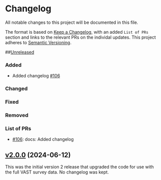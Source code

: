 # Changelog

All notable changes to this project will be documented in this file.

The format is based on [Keep a Changelog](https://keepachangelog.com/en/1.0.0/), with an added `List of PRs` section and links to the relevant PRs on the individal updates. This project adheres to [Semantic Versioning](https://semver.org/spec/v2.0.0.html).

##[Unreleased](https://github.com/askap-vast/vast-post-processing/compare/v2.0.0...HEAD)

### Added

- Added changelog [#106](https://github.com/askap-vast/vast-post-processing/pull/106)

### Changed

### Fixed

### Removed

### List of PRs

- [#106](https://github.com/askap-vast/vast-post-processing/pull/106): docs: Added changelog

## [v2.0.0](https://github.com/askap-vast/vast-post-processing/releases/tag/v2.0.0) (2024-06-12)

This was the initial version 2 release that upgraded the code for use with the full VAST survey data. No changelog was kept.
